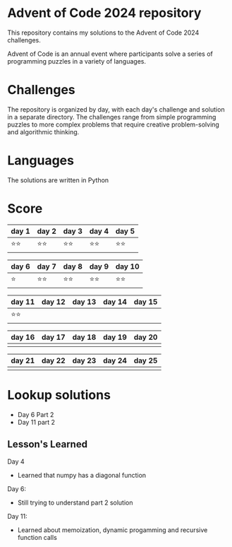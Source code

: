 
# Advent of Code 2024 repository 

This repository contains my solutions to the Advent of Code 2024 challenges.

Advent of Code is an annual event where participants solve a series of programming puzzles in a variety of languages.

# Challenges

The repository is organized by day, with each day's challenge and solution in a separate directory. The challenges range from simple programming puzzles to more complex problems that require creative problem-solving and algorithmic thinking.

# Languages

The solutions are written in Python


# Score


| day 1 | day 2 | day 3 | day 4 | day 5 |
|----|----|----|----|----|
| ⭐⭐ | ⭐⭐ | ⭐⭐ | ⭐⭐ | ⭐⭐ | 


| day 6 | day 7| day 8 | day 9| day 10 |
|----|----|----|----|----|
| ⭐ | ⭐⭐ | ⭐⭐  | ⭐⭐ | ⭐⭐ |

| day 11 | day 12 | day 13 | day 14 | day 15 |
|----|----|----|----|----|
| ⭐⭐ |  |  |  |  |

| day 16 | day 17 | day 18 | day 19 | day 20 |
|----|----|----|----|----|
|  |  |  |  |  |

| day 21 | day 22 | day 23 | day 24 | day 25 |
|----|----|----|----|----|
|  |  |  |  |  |


# Lookup solutions
- Day 6 Part 2
- Day 11 part 2


## Lesson's Learned
Day 4
- Learned that numpy has a diagonal function

Day 6:
- Still trying to understand part 2 solution

Day 11:
- Learned about memoization, dynamic progamming and recursive function calls



